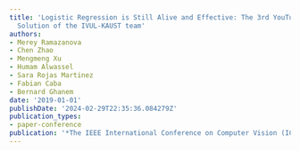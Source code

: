 ```yaml
---
title: 'Logistic Regression is Still Alive and Effective: The 3rd YouTube 8M Challenge
  Solution of the IVUL-KAUST team'
authors:
- Merey Ramazanova
- Chen Zhao
- Mengmeng Xu
- Humam Alwassel
- Sara Rojas Martinez
- Fabian Caba
- Bernard Ghanem
date: '2019-01-01'
publishDate: '2024-02-29T22:35:36.084279Z'
publication_types:
- paper-conference
publication: '*The IEEE International Conference on Computer Vision (ICCV) Workshops*'
---
```

